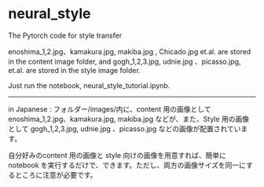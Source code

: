 # neural_style

The Pytorch code for style transfer 

enoshima_1,2.jpg、kamakura.jpg, makiba.jpg , Chicado.jpg  et.al. are stored in the content image folder, and  gogh_1,2,3.jpg, udnie.jpg 、picasso.jpg, et.al. are stored in the style image folder.

Just run the notebook, neural_style_tutorial.ipynb.

--------------- 
in Japanese :
フォルダー/images/内に、content 用の画像として enoshima_1,2.jpg、kamakura.jpg, makiba.jpg などが、また、Style 用の画像として gogh_1,2,3.jpg, udnie.jpg 、picasso.jpg などの画像が配置されています。

自分好みのcontent 用の画像と style 向けの画像を用意すれば、簡単に notebook を実行するだけで、できます。ただし、両方の画像サイズを同一にするところに注意が必要です。
